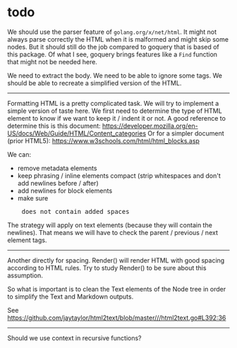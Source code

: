 # todo

We should use the parser feature of `golang.org/x/net/html`.
It might not always parse correctly the HTML when it is malformed and might skip some nodes.
But it should still do the job compared to goquery that is based of this package.
Of what I see, goquery brings features like a `Find` function that might not be needed here.

We need to extract the body.
We need to be able to ignore some tags.
We should be able to recreate a simplified version of the HTML.

---

Formatting HTML is a pretty complicated task. We will try to implement a simple version of taste here.
We first need to determine the type of HTML element to know if we want to keep it / indent it or not.
A good reference to determine this is this document: https://developer.mozilla.org/en-US/docs/Web/Guide/HTML/Content_categories
Or for a simpler document (prior HTML5): https://www.w3schools.com/html/html_blocks.asp

We can:
 - remove metadata elements
 - keep phrasing / inline elements compact (strip whitespaces and don't add newlines before / after)
 - add newlines for block elements
 - make sure <pre> does not contain added spaces

The strategy will apply on text elements (because they will contain the newlines). That means we will have to check the parent / previous / next element tags.

---

Another directly for spacing.
Render() will render HTML with good spacing according to HTML rules.
Try to study Render() to be sure about this assumption.

So what is important is to clean the Text elements of the Node tree in order to simplify the Text and Markdown outputs.

See https://github.com/jaytaylor/html2text/blob/master///html2text.go#L392:36

---

Should we use context in recursive functions?
